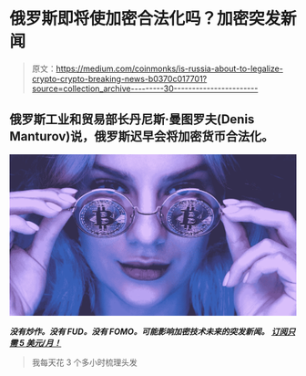 # 俄罗斯即将使加密合法化吗？加密突发新闻

> 原文：<https://medium.com/coinmonks/is-russia-about-to-legalize-crypto-crypto-breaking-news-b0370c017701?source=collection_archive---------30----------------------->

## 俄罗斯工业和贸易部长丹尼斯·曼图罗夫(Denis Manturov)说，俄罗斯迟早会将加密货币合法化。

![](img/376031954d7d340cc5938f8e8dbf91e6.png)

***没有炒作。没有 FUD。没有 FOMO。可能影响加密技术未来的突发新闻。*** [***订阅只需 5 美元/月！***](https://cryptofuturist.medium.com/membership)

> 我每天花 3 个多小时梳理头发